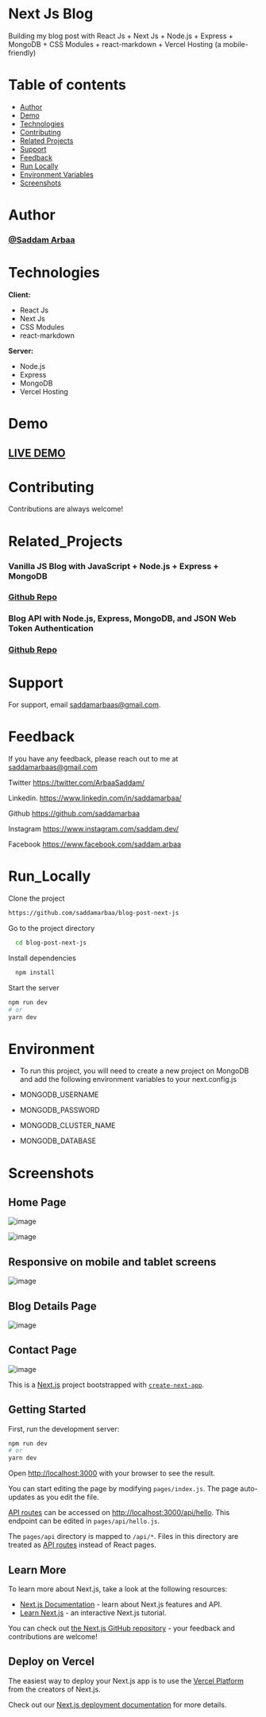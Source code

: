 
# Next Js Blog

Building my blog post with React Js + Next Js + Node.js + Express + MongoDB + CSS Modules + react-markdown + Vercel Hosting (a mobile-friendly)

# Table of contents

-  [Author](#Author)
-  [Demo](#Demo)
-  [Technologies](#Technologies)
-  [Contributing](#Contributing)
-  [Related Projects](#Related_Projects)
-  [Support](#Support)
-  [Feedback](#Feedback)
-  [Run Locally](#Run_Locally)
-  [Environment Variables](#Environment)
-  [Screenshots](#Screenshots)

# Author

### <a href="https://github.com/saddamarbaa">@Saddam Arbaa</a>

# Technologies

**Client:**

-  React Js
-  Next Js
-  CSS Modules
-  react-markdown

**Server:**

-  Node.js
-  Express
-  MongoDB
-  Vercel Hosting

# Demo

## <a href="https://saddam-blog.vercel.app/">LIVE DEMO</a>

# Contributing

Contributions are always welcome!

# Related_Projects

### Vanilla JS Blog with JavaScript + Node.js + Express + MongoDB

### <a href="https://github.com/saddamarbaa/blog-post-front-end-vanillaJS"> Github Repo </a>

### Blog API with Node.js, Express, MongoDB, and JSON Web Token Authentication

### <a href="https://github.com/saddamarbaa/blog-api"> Github Repo </a>

# Support

For support, email saddamarbaas@gmail.com.

# Feedback

If you have any feedback, please reach out to me at saddamarbaas@gmail.com

Twitter
https://twitter.com/ArbaaSaddam/

Linkedin.
https://www.linkedin.com/in/saddamarbaa/

Github
https://github.com/saddamarbaa

Instagram
https://www.instagram.com/saddam.dev/

Facebook
https://www.facebook.com/saddam.arbaa

# Run_Locally

Clone the project

```bash
https://github.com/saddamarbaa/blog-post-next-js
```

Go to the project directory

```bash
  cd blog-post-next-js
```

Install dependencies

```bash
  npm install
```

Start the server

```bash
npm run dev
# or
yarn dev
```

# Environment

-  To run this project, you will need to create a new project on MongoDB and add the following environment variables to your next.config.js

-  MONGODB_USERNAME
-  MONGODB_PASSWORD
-  MONGODB_CLUSTER_NAME
-  MONGODB_DATABASE

# Screenshots

## Home Page

![image](https://user-images.githubusercontent.com/51326421/140636316-23151865-97ee-4164-aa56-0933547026fe.png)

![image](https://user-images.githubusercontent.com/51326421/140636309-aa13cfbb-ee75-44c4-8360-31cf71ff6d9f.png)

## Responsive on mobile and tablet screens

![image](https://user-images.githubusercontent.com/51326421/140636515-f409c03f-60fb-4545-a00c-c218e98b07e1.png)

## Blog Details Page

![image](https://user-images.githubusercontent.com/51326421/140636391-8bfd5fc4-3868-4af4-9622-f5a3a4ec4317.png)

## Contact Page

![image](https://user-images.githubusercontent.com/51326421/140636433-a4a7b03b-176e-471c-84db-f01b71f7e24d.png)

This is a [Next.js](https://nextjs.org/) project bootstrapped with [`create-next-app`](https://github.com/vercel/next.js/tree/canary/packages/create-next-app).

## Getting Started

First, run the development server:

```bash
npm run dev
# or
yarn dev
```

Open [http://localhost:3000](http://localhost:3000) with your browser to see the result.

You can start editing the page by modifying `pages/index.js`. The page auto-updates as you edit the file.

[API routes](https://nextjs.org/docs/api-routes/introduction) can be accessed on [http://localhost:3000/api/hello](http://localhost:3000/api/hello). This endpoint can be edited in `pages/api/hello.js`.

The `pages/api` directory is mapped to `/api/*`. Files in this directory are treated as [API routes](https://nextjs.org/docs/api-routes/introduction) instead of React pages.

## Learn More

To learn more about Next.js, take a look at the following resources:

-  [Next.js Documentation](https://nextjs.org/docs) - learn about Next.js features and API.
-  [Learn Next.js](https://nextjs.org/learn) - an interactive Next.js tutorial.

You can check out [the Next.js GitHub repository](https://github.com/vercel/next.js/) - your feedback and contributions are welcome!

## Deploy on Vercel

The easiest way to deploy your Next.js app is to use the [Vercel Platform](https://vercel.com/new?utm_medium=default-template&filter=next.js&utm_source=create-next-app&utm_campaign=create-next-app-readme) from the creators of Next.js.

Check out our [Next.js deployment documentation](https://nextjs.org/docs/deployment) for more details.
